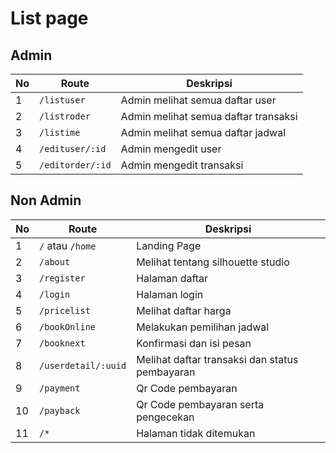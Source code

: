 # List page


## Admin 
| No                 | Route           | Deskripsi |
| -- | ------------- | --------- |
|  1 | ```/listuser```     |    Admin melihat semua daftar user      |
|  2 | ```/listroder```     |    Admin melihat semua daftar transaksi |
|  3 | ```/listime```     |      Admin melihat semua daftar jadwal     |
|  4 | ```/edituser/:id``` |     Admin mengedit user  |
|  5 | ```/editorder/:id``` |    Admin mengedit transaksi      |


## Non Admin 
| No                 | Route           | Deskripsi |
| -- | ------------- | --------- |
|  1 | ```/``` atau ```/home```     |    Landing Page      |
|  2 | ```/about```     |    Melihat tentang silhouette studio |
|  3 | ```/register``` |     Halaman daftar  |
|  4 | ```/login``` |    Halaman login      |
|  5 | ```/pricelist```     |      Melihat daftar harga    |
|  6 | ```/bookOnline``` |     Melakukan pemilihan jadwal  |
|  7 | ```/booknext``` |    Konfirmasi dan isi pesan      |
|  8 | ```/userdetail/:uuid``` |     Melihat daftar transaksi dan status pembayaran  |
|  9 | ```/payment``` |    Qr Code pembayaran      |
|  10 | ```/payback``` |    Qr Code pembayaran serta pengecekan     |
|  11 | ```/*``` |    Halaman tidak ditemukan    |
